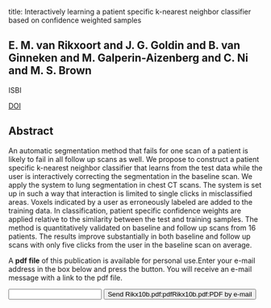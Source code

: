 title: Interactively learning a patient specific k-nearest neighbor classifier based on confidence weighted samples

## E. M. van Rikxoort and J. G. Goldin and B. van Ginneken and M. Galperin-Aizenberg and C. Ni and M. S. Brown
ISBI

<a href="https://doi.org/10.1109/ISBI.2010.5490287">DOI</a>

## Abstract
An automatic segmentation method that fails for one scan of a patient is likely to fail in all follow up scans as well. We propose to construct a patient specific k-nearest neighbor classifier that learns from the test data while the user is interactively correcting the segmentation in the baseline scan. We apply the system to lung segmentation in chest CT scans. The system is set up in such a way that interaction is limited to single clicks in misclassified areas. Voxels indicated by a user as erroneously labeled are added to the training data. In classification, patient specific confidence weights are applied relative to the similarity between the test and training samples. The method is quantitatively validated on baseline and follow up scans from 16 patients. The results improve substantially in both baseline and follow up scans with only five clicks from the user in the baseline scan on average.

A <b>pdf file</b> of this publication is available for personal use.Enter your e-mail address in the box below and press the button. You will receive an e-mail message with a link to the pdf file.
<form action="sender.php">  <input type="text" name="email">  <input type="submit" value="Send Rikx10b.pdf:pdfRikx10b.pdf:PDF by e-mail"></form>